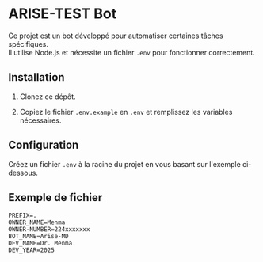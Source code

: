 # ARISE-TEST Bot

Ce projet est un bot développé pour automatiser certaines tâches spécifiques.  
Il utilise Node.js et nécessite un fichier `.env` pour fonctionner correctement.

## Installation

1. Clonez ce dépôt.

2. Copiez le fichier `.env.example` en `.env` et remplissez les variables nécessaires.

## Configuration

Créez un fichier `.env` à la racine du projet en vous basant sur l'exemple ci-dessous.

## Exemple de fichier 
````
PREFIX=.
OWNER_NAME=Menma
OWNER-NUMBER=224xxxxxxx
BOT_NAME=Arise-MD
DEV_NAME=Dr. Menma
DEV_YEAR=2025

````
